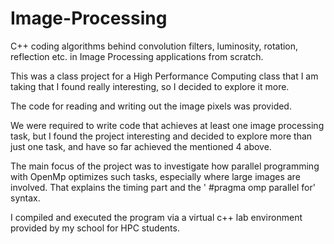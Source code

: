 # Image-Processing

C++ coding algorithms behind convolution filters, luminosity, rotation, reflection etc. in Image Processing applications from scratch.

This was a class project for a High Performance Computing class that I am taking that I found really interesting, so I decided to explore it more.

The code for reading and writing out the image pixels was provided.

We were required to write code that achieves at least one image processing task, but I found the project interesting and decided to explore more than just one task, and have so far achieved the mentioned 4 above. 

The main focus of the project was to investigate how parallel programming with OpenMp optimizes such tasks, especially where large images are involved. That explains the timing part and the ' #pragma omp parallel for' syntax.

I compiled and executed the program via a virtual c++ lab environment provided by my school for HPC students. 

